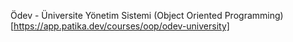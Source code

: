 Ödev - Üniversite Yönetim Sistemi (Object Oriented Programming)[https://app.patika.dev/courses/oop/odev-university]